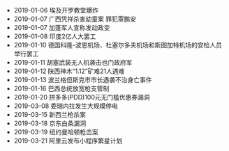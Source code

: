 - 2019-01-06 埃及开罗教堂爆炸
- 2019-01-07 广西凭祥杀害幼童案 罪犯覃鹏安
- 2019-01-07 加蓬军人宣称发动政变
- 2019-01-08 印度2亿人大罢工
- 2019-01-10 德国科隆-波恩机场、杜塞尔多夫机场和斯图加特机场的安检人员举行罢工
- 2019-01-11 胡塞武装无人机袭击也门政府军
- 2019-01-12 陕西神木“1.12”矿难21人遇难
- 2019-01-13 波兰格但斯克市市长遇袭不治身亡事件
- 2019-01-16 巴西总统放宽枪支管制
- 2019-01-20 拼多多(PDD)100元无门槛优惠券漏洞
- 2019-03-08 委瑞内拉发生大规模停电
- 2019-03-15 新西兰枪杀案
- 2019-03-18 京东白条漏洞
- 2019-03-19 纽约曼哈顿枪击案
- 2019-03-21 阿里云发布小程序繁星计划